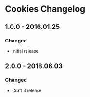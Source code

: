 # Cookies Changelog

## 1.0.0 - 2016.01.25
### Changed
* Initial release

## 2.0.0 - 2018.06.03
### Changed
* Craft 3 release
